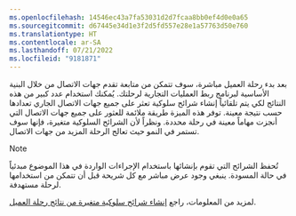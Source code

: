 ```yaml
---
ms.openlocfilehash: 14546ec43a7fa53031d2d7fcaa8bb0ef4d0e0a65
ms.sourcegitcommit: d67445e34d1e3f2d5fd557e28e1a57763d50e760
ms.translationtype: HT
ms.contentlocale: ar-SA
ms.lasthandoff: 07/21/2022
ms.locfileid: "9181871"
---
```

بعد بدء رحلة العميل مباشرة، سوف تتمكن من متابعة تقدم جهات الاتصال من خلال البنية الأساسية لبرنامج ربط العمليات التجارية لرحلتك. يُمكنك استخدام عدد كبير من هذه النتائج لكي يتم تلقائياً إنشاء شرائح سلوكية تعثر على جميع جهات الاتصال الجاري تعدادها حسب نتيجة معينة. توفر هذه الميزة طريقة ملائمة للعثور على جميع جهات الاتصال التي أنجزت مهاماً معينة في رحلة محددة. ونظراً لأن الشرائح السلوكية متغيرة، فإنها سوف تستمر في النمو حيث تعالج الرحلة المزيد من جهات الاتصال.

> [!NOTE] 
> تُحفظ الشرائح التي تقوم بإنشائها باستخدام الإجراءات الواردة في هذا الموضوع مبدئياً في حالة المسودة. ينبغي وجود عرض مباشر مع كل شريحة قبل أن تتمكن من استخدامها لرحلة مستهدفة. 

لمزيد من المعلومات، راجع [إنشاء شرائح سلوكية متغيرة من نتائج رحلة العميل](/dynamics365/marketing/generate-segment-from-journey/?azure-portal=true).
